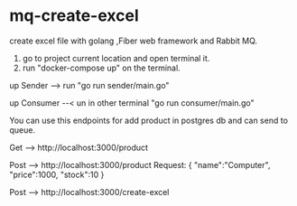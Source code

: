 # mq-create-excel
create excel file with golang ,Fiber web framework and Rabbit MQ. 

1. go to project current location and open terminal it.
2. run "docker-compose up" on the terminal.

up Sender --> run  "go run sender/main.go"

up Consumer --< un in other terminal  "go run consumer/main.go"

You can use this endpoints for add product in postgres db and can send to queue.

Get -->  http://localhost:3000/product

Post --> http://localhost:3000/product
  Request:
        {
          "name":"Computer",
          "price":1000,
          "stock":10
        }
        
Post --> http://localhost:3000/create-excel


